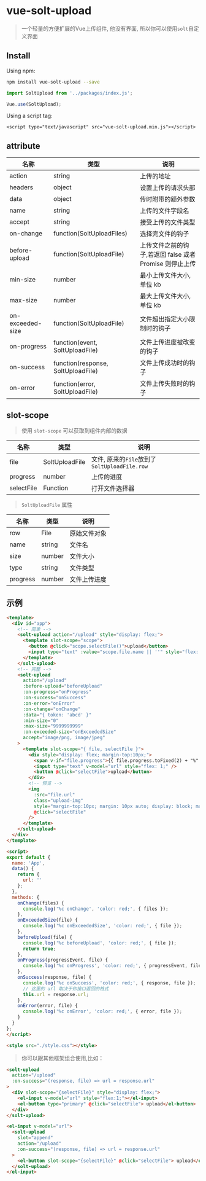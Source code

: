 # vue-solt-upload

> 一个轻量的方便扩展的Vue上传组件, 他没有界面, 所以你可以使用`solt`自定义界面

## Install

Using npm:

```bash
npm install vue-solt-upload --save
```

```javascript
import SoltUpload from '../packages/index.js';

Vue.use(SoltUpload);
```

Using a script tag:

```
<script type="text/javascript" src="vue-solt-upload.min.js"></script>
```

## attribute

| 名称             | 类型                               | 说明                                                    |
|------------------|------------------------------------|---------------------------------------------------------|
| action           | string                             | 上传的地址                                              |
| headers          | object                             | 设置上传的请求头部                                      |
| data             | object                             | 传时附带的额外参数                                      |
| name             | string                             | 上传的文件字段名                                        |
| accept           | string                             | 接受上传的文件类型                                      |
| on-change        | function(SoltUploadFiles)          | 选择完文件的钩子                                        |
| before-upload    | function(SoltUploadFile)           | 上传文件之前的钩子,若返回 false 或者 Promise 则停止上传 |
| min-size         | number                             | 最小上传文件大小,单位 kb                                |
| max-size         | number                             | 最大上传文件大小,单位 kb                                |
| on-exceeded-size | function(SoltUploadFile)           | 文件超出指定大小限制时的钩子                            |
| on-progress      | function(event, SoltUploadFile)    | 文件上传进度被改变的钩子                                |
| on-success       | function(response, SoltUploadFile) | 文件上传成功时的钩子                                    |
| on-error         | function(error, SoltUploadFile)    | 文件上传失败时的钩子                                    |

## slot-scope

> 使用 `slot-scope` 可以获取到组件内部的数据

| 名称       | 类型           | 说明                                         |
|------------|----------------|----------------------------------------------|
| file       | SoltUploadFile | 文件, 原来的`File`放到了`SoltUploadFile.row` |
| progress   | number         | 上传的进度                                   |
| selectFile | Function       | 打开文件选择器                               |

> `SoltUploadFile` 属性

| 名称     | 类型   | 说明         |
|----------|--------|--------------|
| row      | File   | 原始文件对象 |
| name     | string | 文件名       |
| size     | number | 文件大小     |
| type     | string | 文件类型     |
| progress | number | 文件上传进度 |

## 示例

```html
<template>
  <div id="app">
    <!-- 简单 -->
    <solt-upload action="/upload" style="display: flex;">
      <template slot-scope="scope">
        <button @click="scope.selectFile()">upload</button>
        <input type="text" :value="scope.file.name || ''" style="flex: 1;" />
      </template>
    </solt-upload>
    <!-- 完整 -->
    <solt-upload
      action="/upload"
      :before-upload="beforeUpload"
      :on-progress="onProgress"
      :on-success="onSuccess"
      :on-error="onError"
      :on-change="onChange"
      :data="{ token: 'abcd' }"
      :min-size="0"
      :max-size="9999999999"
      :on-exceeded-size="onExceededSize"
      accept="image/png, image/jpeg"
    >
      <template slot-scope="{ file, selectFile }">
        <div style="display: flex; margin-top:10px;">
          <span v-if="file.progress">{{ file.progress.toFixed(2) + "%" }}</span>
          <input type="text" v-model="url" style="flex: 1;" />
          <button @click="selectFile">upload</button>
        </div>
        <!-- 预览 -->
        <img
          :src="file.url"
          class="upload-img"
          style="margin-top:10px; margin: 10px auto; display: block; max-width: 80%;"
          @click="selectFile"
        />
      </template>
    </solt-upload>
  </div>
</template>

<script>
export default {
  name: 'App',
  data() {
    return {
      url: ''
    };
  },
  methods: {
    onChange(files) {
      console.log('%c onChange', 'color: red;', { files });
    },
    onExceededSize(file) {
      console.log('%c onExceededSize', 'color: red;', { file });
    },
    beforeUpload(file) {
      console.log('%c beforeUpload', 'color: red;', { file });
      return true;
    },
    onProgress(progressEvent, file) {
      console.log('%c onProgress', 'color: red;', { progressEvent, file });
    },
    onSuccess(response, file) {
      console.log('%c onSuccess', 'color: red;', { response, file });
      // 这里的 url 取决于你接口返回的格式
      this.url = response.url;
    },
    onError(error, file) {
      console.log('%c onError', 'color: red;', { error, file });
    }
  }
};
</script>

<style src="./style.css"></style>

```

> 你可以跟其他框架组合使用,比如：

```html
<solt-upload
  action="/upload"
  :on-success="(response, file) => url = response.url"
>
  <div slot-scope="{selectFile}" style="display: flex;">
    <el-input v-model="url" style="flex:1;"></el-input>
    <el-button type="primary" @click="selectFile"> upload</el-button>
  </div>
</solt-upload>
```

```html
<el-input v-model="url">
  <solt-upload
    slot="append"
    action="/upload"
    :on-success="(response, file) => url = response.url"
  >
    <el-button slot-scope="{selectFile}" @click="selectFile"> upload</el-button>
  </solt-upload>
</el-input>
```
